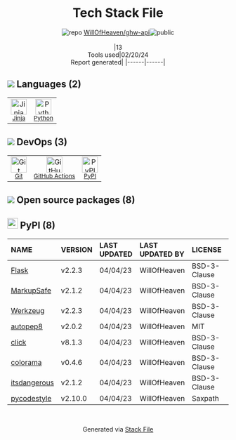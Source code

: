 <!--
&lt;--- Readme.md Snippet without images Start ---&gt;
## Tech Stack
WillOfHeaven/ghw-api is built on the following main stack:

- [Jinja](https://palletsprojects.com/p/jinja/) – Templating Languages & Extensions
- [Python](https://www.python.org) – Languages
- [GitHub Actions](https://github.com/features/actions) – Continuous Integration

Full tech stack [here](/techstack.md)

&lt;--- Readme.md Snippet without images End ---&gt;

&lt;--- Readme.md Snippet with images Start ---&gt;
## Tech Stack
WillOfHeaven/ghw-api is built on the following main stack:

- <img width='25' height='25' src='https://img.stackshare.io/service/2303/New_Project__20_.png' alt='Jinja'/> [Jinja](https://palletsprojects.com/p/jinja/) – Templating Languages & Extensions
- <img width='25' height='25' src='https://img.stackshare.io/service/993/pUBY5pVj.png' alt='Python'/> [Python](https://www.python.org) – Languages
- <img width='25' height='25' src='https://img.stackshare.io/service/11563/actions.png' alt='GitHub Actions'/> [GitHub Actions](https://github.com/features/actions) – Continuous Integration

Full tech stack [here](/techstack.md)

&lt;--- Readme.md Snippet with images End ---&gt;
-->
<div align="center">

# Tech Stack File
![](https://img.stackshare.io/repo.svg "repo") [WillOfHeaven/ghw-api](https://github.com/WillOfHeaven/ghw-api)![](https://img.stackshare.io/public_badge.svg "public")
<br/><br/>
|13<br/>Tools used|02/20/24 <br/>Report generated|
|------|------|
</div>

## <img src='https://img.stackshare.io/languages.svg'/> Languages (2)
<table><tr>
  <td align='center'>
  <img width='36' height='36' src='https://img.stackshare.io/service/2303/New_Project__20_.png' alt='Jinja'>
  <br>
  <sub><a href="https://palletsprojects.com/p/jinja/">Jinja</a></sub>
  <br>
  <sub></sub>
</td>

<td align='center'>
  <img width='36' height='36' src='https://img.stackshare.io/service/993/pUBY5pVj.png' alt='Python'>
  <br>
  <sub><a href="https://www.python.org">Python</a></sub>
  <br>
  <sub></sub>
</td>

</tr>
</table>

## <img src='https://img.stackshare.io/devops.svg'/> DevOps (3)
<table><tr>
  <td align='center'>
  <img width='36' height='36' src='https://img.stackshare.io/service/1046/git.png' alt='Git'>
  <br>
  <sub><a href="http://git-scm.com/">Git</a></sub>
  <br>
  <sub></sub>
</td>

<td align='center'>
  <img width='36' height='36' src='https://img.stackshare.io/service/11563/actions.png' alt='GitHub Actions'>
  <br>
  <sub><a href="https://github.com/features/actions">GitHub Actions</a></sub>
  <br>
  <sub></sub>
</td>

<td align='center'>
  <img width='36' height='36' src='https://img.stackshare.io/service/12572/-RIWgodF_400x400.jpg' alt='PyPI'>
  <br>
  <sub><a href="https://pypi.org/">PyPI</a></sub>
  <br>
  <sub></sub>
</td>

</tr>
</table>


## <img src='https://img.stackshare.io/group.svg' /> Open source packages (8)</h2>

## <img width='24' height='24' src='https://img.stackshare.io/service/12572/-RIWgodF_400x400.jpg'/> PyPI (8)

|NAME|VERSION|LAST UPDATED|LAST UPDATED BY|LICENSE|VULNERABILITIES|
|:------|:------|:------|:------|:------|:------|
|[Flask](https://pypi.org/project/Flask)|v2.2.3|04/04/23|WillOfHeaven |BSD-3-Clause|N/A|
|[MarkupSafe](https://pypi.org/project/MarkupSafe)|v2.1.2|04/04/23|WillOfHeaven |BSD-3-Clause|N/A|
|[Werkzeug](https://pypi.org/project/Werkzeug)|v2.2.3|04/04/23|WillOfHeaven |BSD-3-Clause|N/A|
|[autopep8](https://pypi.org/project/autopep8)|v2.0.2|04/04/23|WillOfHeaven |MIT|N/A|
|[click](https://pypi.org/project/click)|v8.1.3|04/04/23|WillOfHeaven |BSD-3-Clause|N/A|
|[colorama](https://pypi.org/project/colorama)|v0.4.6|04/04/23|WillOfHeaven |BSD-3-Clause|N/A|
|[itsdangerous](https://pypi.org/project/itsdangerous)|v2.1.2|04/04/23|WillOfHeaven |BSD-3-Clause|N/A|
|[pycodestyle](https://pypi.org/project/pycodestyle)|v2.10.0|04/04/23|WillOfHeaven |Saxpath|N/A|

<br/>
<div align='center'>

Generated via [Stack File](https://github.com/marketplace/stack-file)
